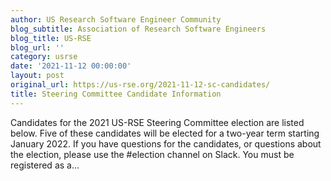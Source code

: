 ```yaml
---
author: US Research Software Engineer Community
blog_subtitle: Association of Research Software Engineers
blog_title: US-RSE
blog_url: ''
category: usrse
date: '2021-11-12 00:00:00'
layout: post
original_url: https://us-rse.org/2021-11-12-sc-candidates/
title: Steering Committee Candidate Information
---
```


Candidates for the 2021 US-RSE Steering Committee election are listed below. Five of these candidates will be elected for a two-year term starting January 2022. If you have questions for the candidates, or questions about the election, please use the #election channel on Slack. You must be registered as a...